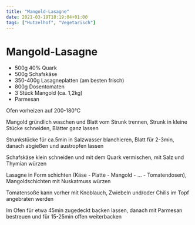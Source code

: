 ```yaml
---
title: "Mangold-Lasagne"
date: 2021-03-19T18:19:04+01:00
tags: ["Hutzelhof", "Vegetarisch"]
---
```


Mangold-Lasagne
============

- 500g 40% Quark
- 500g Schafskäse
- 350-400g Lasagneplatten (am besten frisch)
- 800g Dosentomaten
- 3 Stück Mangold (ca. 1,2kg)
- Parmesan

Ofen vorheizen auf 200-180°C 

Mangold gründlich waschen und Blatt vom Strunk trennen, Strunk in kleine Stücke schneiden, Blätter ganz lassen

Strunkstücke für ca.5min in Salzwasser blanchieren, Blatt für 2-3min, danach abgießen und austropfen lassen

Schafskäse klein schneiden und mit dem Quark vermischen, mit Salz und Thymian würzen

Lasagne in Form schichten (Käse - Platte - Mangold - ... - Tomatendosen), Mangoldschichten mit Nuskatmuss würzen

Tomatensoße kann vorher mit Knoblauch, Zwiebeln und/oder Chilis im Topf angebraten werden

Im Ofen für etwa 45min zugedeckt backen lassen, danach mit Parmesan bestreuen und für 15-25min offen weiterbacken


